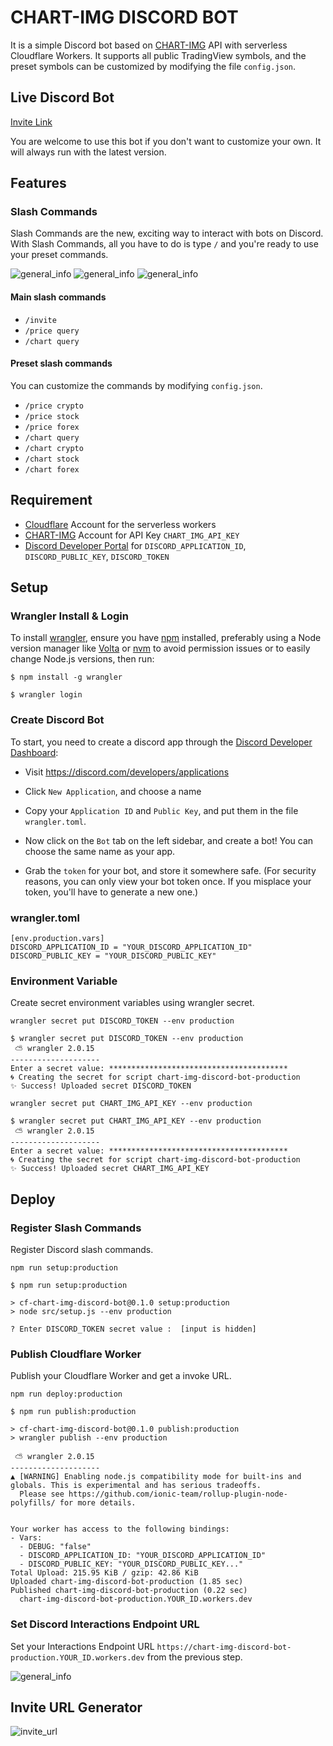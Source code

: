 # CHART-IMG DISCORD BOT

It is a simple Discord bot based on [CHART-IMG](https://doc.chart-img.com) API with serverless Cloudflare Workers. It supports all public TradingView symbols, and the preset symbols can be customized by modifying the file `config.json`.

## Live Discord Bot

[Invite Link](https://discord.com/api/oauth2/authorize?client_id=989249881824718929&permissions=2147485696&scope=bot%20applications.commands)

You are welcome to use this bot if you don't want to customize your own. It will always run with the latest version.

## Features

### Slash Commands

Slash Commands are the new, exciting way to interact with bots on Discord. With Slash Commands, all you have to do is type `/` and you're ready to use your preset commands.

![general_info](doc/price_crypto.png?raw=true)
![general_info](doc/chart_crypto.png?raw=true)
![general_info](doc/chart_query.png?raw=true)

#### Main slash commands

- `/invite`
- `/price query`
- `/chart query`

#### Preset slash commands

You can customize the commands by modifying `config.json`.

- `/price crypto`
- `/price stock`
- `/price forex`
- `/chart query`
- `/chart crypto`
- `/chart stock`
- `/chart forex`

## Requirement

- [Cloudflare](https://workers.cloudflare.com) Account for the serverless workers
- [CHART-IMG](https://chart-img.com) Account for API Key `CHART_IMG_API_KEY`
- [Discord Developer Portal](https://discord.com/developers/applications) for `DISCORD_APPLICATION_ID`, `DISCORD_PUBLIC_KEY`, `DISCORD_TOKEN`

## Setup

### Wrangler Install & Login

To install [wrangler](https://github.com/cloudflare/wrangler2), ensure you have [npm](https://docs.npmjs.com/getting-started) installed, preferably using a Node version manager like [Volta](https://volta.sh) or [nvm](https://github.com/nvm-sh/nvm) to avoid permission issues or to easily change Node.js versions, then run:

```
$ npm install -g wrangler
```

```
$ wrangler login
```

### Create Discord Bot

To start, you need to create a discord app through the [Discord Developer Dashboard](https://discord.com/developers/applications):

- Visit https://discord.com/developers/applications
- Click `New Application`, and choose a name
- Copy your `Application ID` and `Public Key`, and put them in the file `wrangler.toml`.

- Now click on the `Bot` tab on the left sidebar, and create a bot! You can choose the same name as your app.
- Grab the `token` for your bot, and store it somewhere safe. (For security reasons, you can only view your bot token once. If you misplace your token, you'll have to generate a new one.)

### wrangler.toml

```
[env.production.vars]
DISCORD_APPLICATION_ID = "YOUR_DISCORD_APPLICATION_ID"
DISCORD_PUBLIC_KEY = "YOUR_DISCORD_PUBLIC_KEY"
```

### Environment Variable

Create secret environment variables using wrangler secret.

`wrangler secret put DISCORD_TOKEN --env production`

```
$ wrangler secret put DISCORD_TOKEN --env production
 ⛅️ wrangler 2.0.15
--------------------
Enter a secret value: ****************************************
🌀 Creating the secret for script chart-img-discord-bot-production
✨ Success! Uploaded secret DISCORD_TOKEN
```

`wrangler secret put CHART_IMG_API_KEY --env production`

```
$ wrangler secret put CHART_IMG_API_KEY --env production
 ⛅️ wrangler 2.0.15
--------------------
Enter a secret value: ****************************************
🌀 Creating the secret for script chart-img-discord-bot-production
✨ Success! Uploaded secret CHART_IMG_API_KEY
```

## Deploy

### Register Slash Commands

Register Discord slash commands.

`npm run setup:production`

```
$ npm run setup:production

> cf-chart-img-discord-bot@0.1.0 setup:production
> node src/setup.js --env production

? Enter DISCORD_TOKEN secret value :  [input is hidden]
```

### Publish Cloudflare Worker

Publish your Cloudflare Worker and get a invoke URL.

`npm run deploy:production`

```
$ npm run publish:production

> cf-chart-img-discord-bot@0.1.0 publish:production
> wrangler publish --env production

 ⛅️ wrangler 2.0.15
--------------------
▲ [WARNING] Enabling node.js compatibility mode for built-ins and globals. This is experimental and has serious tradeoffs.
  Please see https://github.com/ionic-team/rollup-plugin-node-polyfills/ for more details.


Your worker has access to the following bindings:
- Vars:
  - DEBUG: "false"
  - DISCORD_APPLICATION_ID: "YOUR_DISCORD_APPLICATION_ID"
  - DISCORD_PUBLIC_KEY: "YOUR_DISCORD_PUBLIC_KEY..."
Total Upload: 215.95 KiB / gzip: 42.86 KiB
Uploaded chart-img-discord-bot-production (1.85 sec)
Published chart-img-discord-bot-production (0.22 sec)
  chart-img-discord-bot-production.YOUR_ID.workers.dev
```

### Set Discord Interactions Endpoint URL

Set your Interactions Endpoint URL `https://chart-img-discord-bot-production.YOUR_ID.workers.dev` from the previous step.

![general_info](doc/general_info.png?raw=true)

## Invite URL Generator

![invite_url](doc/invite_url.png?raw=true)
